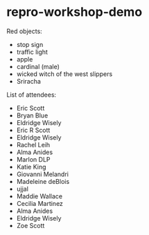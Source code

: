 # repro-workshop-demo
Red objects:
- stop sign
- traffic light
- apple
- cardinal (male)
- wicked witch of the west slippers 
- Sriracha


List of attendees:
- Eric Scott
- Bryan Blue
- Eldridge Wisely
- Eric R Scott
- Eldridge Wisely
- Rachel Leih
- Alma Anides
- Marlon DLP
- Katie King
- Giovanni Melandri
- Madeleine deBlois
- ujjal
- Maddie Wallace
- Cecilia Martinez
- Alma Anides
- Eldridge Wisely
- Zoe Scott

